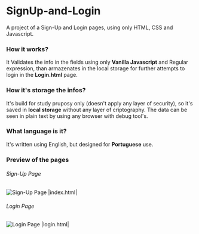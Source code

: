 # SignUp-and-Login

A project of a Sign-Up and Login pages, using only HTML, CSS and Javascript.

### How it works?

It Validates the info in the fields using only **Vanilla Javascript** and Regular expression, than armazenates in the local storage for further attempts to login in the **Login.html** page.

### How it's storage the infos?

 It's build for study pruposy only (doesn't apply any layer of security), so it's saved in **local storage** without any layer of criptography.
 The data can be seen in plain text by using any browser with debug tool's.
 
 ### What language is it?
 
 It's written using English, but designed for **Portuguese** use.
 
 ### Preview of the pages
 
 ###### Sign-Up Page
 ![Sign-Up Page |index.html|](https://i.imgur.com/FaU0HrZ.png)
 ###### Login Page
 ![Login Page |login.html|](https://i.imgur.com/mNW86pZ.png)
